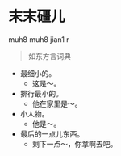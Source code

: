 # 末末礓儿
muh8 muh8 jian1 r
> 如东方言词典
- 最细小的。
  - 这是～。
- 排行最小的。
  - 他在家里是～。
- 小人物。
  - 他是～。
- 最后的一点儿东西。
  - 剩下一点～，你拿啊去吧。

